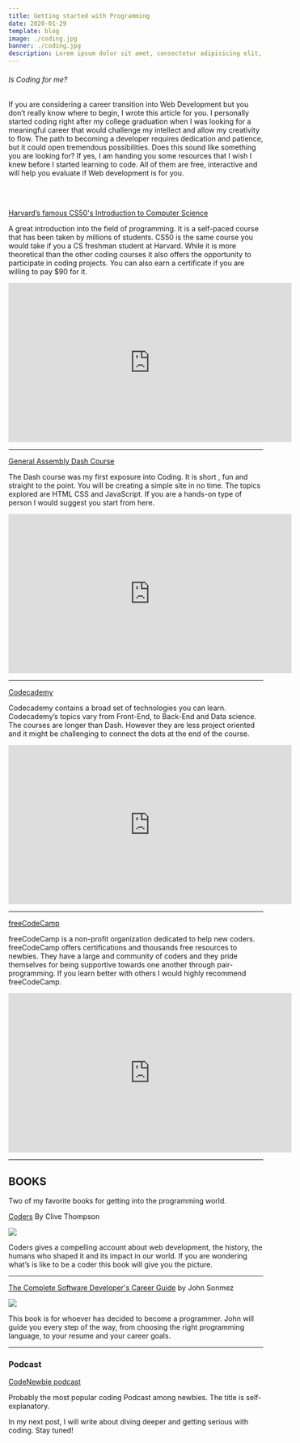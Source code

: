 ```yaml
---
title: Getting started with Programming
date: 2020-01-29
template: blog
image: ./coding.jpg
banner: ./coding.jpg
description: Lorem ipsum dolor sit amet, consectetur adipisicing elit, sed do eiusmod tempor incididunt ut labore et dolore magna aliqua.
---
```


<h6> Is Coding for me? </h6>

If you are considering a career transition into Web Development but you don’t really know where to begin, I wrote this article for you. I personally started coding right after my college graduation when I was looking for a meaningful career that would challenge my intellect and allow my creativity to flow. The path to becoming a developer requires dedication and patience, but it could open tremendous possibilities.
Does this sound like something you are looking for? If yes, I am handing you some resources that I wish I knew before I started learning to code. All of them are free, interactive and will help you evaluate if Web development is for you.

  <br/>
  <br>

[Harvard’s famous CS50's Introduction to Computer Science](https://www.edx.org/course/cs50s-introduction-computer-science-harvardx-cs50x)

A great introduction into the field of programming. It is a self-paced course that has been taken by millions of students. CS50 is the same course you would take if you a CS freshman student at Harvard. While it is more theoretical than the other coding courses it also offers the opportunity to participate in coding projects. You can also earn a certificate if you are willing to pay \$90 for it.

<iframe width="560" height="315" src="https://www.youtube.com/embed/FsYdgKO4AQU?controls=0" frameborder="0" allow="accelerometer; autoplay; encrypted-media; gyroscope; picture-in-picture" allowfullscreen></iframe>

---

[General Assembly Dash Course ](https://dash.generalassemb.ly/)

The Dash course was my first exposure into Coding. It is short , fun and straight to the point. You will be creating a simple site in no time. The topics explored are HTML CSS and JavaScript. If you are a hands-on type of person I would suggest you start from here.

<iframe width="560" height="315" src="https://www.youtube.com/embed/w2tcMPCcnt8" frameborder="0" allow="accelerometer; autoplay; encrypted-media; gyroscope; picture-in-picture" allowfullscreen></iframe>

---

[Codecademy](https://www.codecademy.com/)

Codecademy contains a broad set of technologies you can learn. Codecademy’s topics vary from Front-End, to Back-End and Data science. The courses are longer than Dash. However they are less project oriented and it might be challenging to connect the dots at the end of the course.

<iframe width="560" height="315" src="https://www.youtube.com/embed/h6lT_5CTTSc" frameborder="0" allow="accelerometer; autoplay; encrypted-media; gyroscope; picture-in-picture" allowfullscreen></iframe>

---

[freeCodeCamp](https://www.freecodecamp.org/)

freeCodeCamp is a non-profit organization dedicated to help new coders. freeCodeCamp offers certifications and thousands free resources to newbies. They have a large and community of coders and they pride themselves for being supportive towards one another through pair-programming. If you learn better with others I would highly recommend freeCodeCamp.

<iframe width="560" height="315" src="https://www.youtube.com/embed/W_eVPoMnOEg" frameborder="0" allow="accelerometer; autoplay; encrypted-media; gyroscope; picture-in-picture" allowfullscreen></iframe>

---

<h2> BOOKS </h2>

Two of my favorite books for getting into the programming world.

[Coders](https://amzn.to/2mvmRIH) By Clive Thompson

<a target="_blank"  href="https://www.amazon.com/gp/product/0735220565/ref=as_li_tl?ie=UTF8&camp=1789&creative=9325&creativeASIN=0735220565&linkCode=as2&tag=johangace-20&linkId=47f894ef26baa5135e73928f6453398e"><img border="0" src="//ws-na.amazon-adsystem.com/widgets/q?_encoding=UTF8&MarketPlace=US&ASIN=0735220565&ServiceVersion=20070822&ID=AsinImage&WS=1&Format=_SL250_&tag=johangace-20" ></a><img src="//ir-na.amazon-adsystem.com/e/ir?t=johangace-20&l=am2&o=1&a=0735220565" width="1" height="1" border="0" alt="" style="border:none !important; margin:0px !important;" />

Coders gives a compelling account about web development, the history, the humans who shaped it and its impact in our world. If you are wondering what’s is like to be a coder this book will give you the picture.

---

[The Complete Software Developer's Career Guide](https://amzn.to/2mQfpb7) by John Sonmez

<a target="_blank"  href="https://www.amazon.com/gp/product/B073X6GNJ1/ref=as_li_tl?ie=UTF8&camp=1789&creative=9325&creativeASIN=B073X6GNJ1&linkCode=as2&tag=johangace-20&linkId=81847180b6e35c0e680b73c50986a196"><img border="0" src="//ws-na.amazon-adsystem.com/widgets/q?_encoding=UTF8&MarketPlace=US&ASIN=B073X6GNJ1&ServiceVersion=20070822&ID=AsinImage&WS=1&Format=_SL250_&tag=johangace-20" ></a><img src="//ir-na.amazon-adsystem.com/e/ir?t=johangace-20&l=am2&o=1&a=B073X6GNJ1" width="1" height="1" border="0" alt="" style="border:none !important; margin:0px !important;" />

This book is for whoever has decided to become a programmer. John will guide you every step of the way, from choosing the right programming language, to your resume and your career goals.

---

<h3> Podcast </h3>

[CodeNewbie podcast](https://www.codenewbie.org/podcast)

Probably the most popular coding Podcast among newbies. The title is self-explanatory.

In my next post, I will write about diving deeper and getting serious with coding. Stay tuned!
